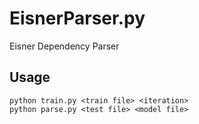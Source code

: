 EisnerParser.py
===================

Eisner Dependency Parser

## Usage


    python train.py <train file> <iteration>
    python parse.py <test file> <model file>

